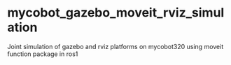 # mycobot_gazebo_moveit_rviz_simulation
Joint simulation of gazebo and rviz platforms on mycobot320 using moveit function package in ros1
